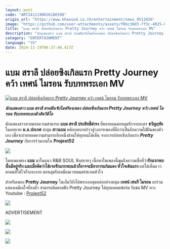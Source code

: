 ```yaml
---
layout: post
code: "ART241119062618659O"
origin_url: "https://www.khaosod.co.th/entertainment/news_9512026"
image: "https://github.com/user-attachments/assets/f6bc30d3-7f3c-4025-8d80-1571750d0b47"
title: "แบม สราลี ปล่อยซิงเกิลแรก Pretty Journey คว้า เทศน์ ไมรอน รับบทพระเอก MV"
description: "นักแสดงสาว แบม สราลี สานฝันจับไมค์ร้องเพลง ปล่อยซิงเกิลแรก Pretty Journey คว้า เทศน์ ไมรอน รับบทพระเอกมิวสิควิดีโอ"
category: "ENTERTAINMENT"
language: "th"
date: 2024-11-19T06:37:46.417Z
---
```


# แบม สราลี ปล่อยซิงเกิลแรก Pretty Journey คว้า เทศน์ ไมรอน รับบทพระเอก MV

[![แบม สราลี ปล่อยซิงเกิลแรก Pretty Journey คว้า เทศน์ ไมรอน รับบทพระเอก MV](https://www.khaosod.co.th/wpapp/uploads/2024/11/bammmm111-1.jpg "แบม สราลี ปล่อยซิงเกิลแรก Pretty Journey คว้า เทศน์ ไมรอน รับบทพระเอก MV")](https://www.khaosod.co.th/wpapp/uploads/2024/11/bammmm111-1.jpg)

_**นักแสดงสาว แบม สราลี สานฝันจับไมค์ร้องเพลง ปล่อยซิงเกิลแรก Pretty Journey คว้า เทศน์ ไมรอน รับบทพระเอกมิวสิควิดีโอ**_

นักแสดงสาวสวยมากความสามารถ **แบม สราลี ประสิทธิ์ดำรง** ที่หลายคนตกหลุมรักจากละคร **ขวัญฤทัย** ในบทบาท **ม.ล.ปกเกศ** ล่าสุด **สาวแบม** พลิกบทบาทก้าวสู่วงการเพลงที่ถือว่าเป็นอีกความใฝ่ฝันของตัวเอง เพื่อจะถ่ายทอดความสามารถอีกหนึ่งด้านให้ทุกคนได้เห็น จากการปล่อยซิงเกิลแรก _**Pretty Journey**_ กับการร่วมงานใน **Projext52**

[![](https://www.khaosod.co.th/wpapp/uploads/2024/11/11111111111111-2.jpg)](https://www.khaosod.co.th/wpapp/uploads/2024/11/11111111111111-2.jpg)

โดยเพลงของ **แบม** มาในแนว R&B SOUL ฟังสบายๆ เนื้อหาในเพลงนี้พูดถึงความเชื่อที่ว่า**รักแรกพบนั้นมีอยู่จริง และเมื่อคิดว่าได้เจอรักแรกพบแล้วก็อาจจะมีอาการแก้มแดง หัวใจเต้นแรง** แค่ได้เห็นแววตาคนที่ใช่ใจก็จะละลาย ตกหลุมรักเหมือนเวทมนตร์สะกดหัวใจ

สำหรับเพลง **Pretty Journey** ในเอ็มวียังได้พระเอกสุดหล่ออย่างหนุ่ม **เทศน์ เฮนรี ไมรอน** มาร่วมแสดงเคมีเคใจที่ลงตัว สามารถติดตามฟัง Pretty Journey ได้ทุกแพลตฟอร์ม รับชม MV ทาง Youtube : [Projext52](https://www.youtube.com/watch?v=hOKyn0UYkDA)

[![](https://www.khaosod.co.th/wpapp/uploads/2024/11/222222222222222-1.jpg)](https://www.khaosod.co.th/wpapp/uploads/2024/11/222222222222222-1.jpg)

ADVERTISEMENT

[![](https://www.khaosod.co.th/wpapp/uploads/2024/11/5555555555555-8.jpg)](https://www.khaosod.co.th/wpapp/uploads/2024/11/5555555555555-8.jpg)

[![](https://www.khaosod.co.th/wpapp/uploads/2024/11/7777777777777-3.jpg)](https://www.khaosod.co.th/wpapp/uploads/2024/11/7777777777777-3.jpg)

[![](https://www.khaosod.co.th/wpapp/uploads/2024/11/444444444444444-2.jpg)](https://www.khaosod.co.th/wpapp/uploads/2024/11/444444444444444-2.jpg)

